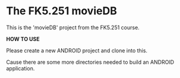 The FK5.251 movieDB
=======

This is the 'movieDB' project from the FK5.251 course.

**HOW TO USE**

Please create a new ANDROID project and clone into this.

Cause there are some more directories needed to build an ANDROID application.

